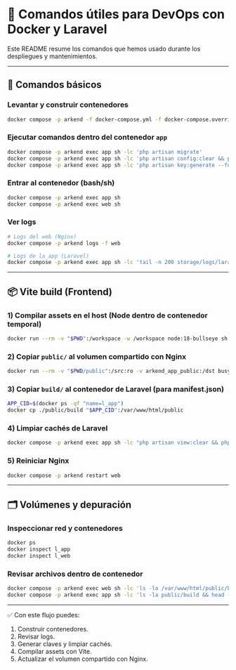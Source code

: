 # 🚀 Comandos útiles para DevOps con Docker y Laravel

Este README resume los comandos que hemos usado durante los despliegues y mantenimientos.

---

## 🔧 Comandos básicos

### Levantar y construir contenedores
```bash
docker compose -p arkend -f docker-compose.yml -f docker-compose.override.yml up -d --build
```

### Ejecutar comandos dentro del contenedor `app`
```bash
docker compose -p arkend exec app sh -lc 'php artisan migrate'
docker compose -p arkend exec app sh -lc 'php artisan config:clear && php artisan cache:clear && php artisan view:clear && php artisan route:clear'
docker compose -p arkend exec app sh -lc 'php artisan key:generate --force'
```

### Entrar al contenedor (bash/sh)
```bash
docker compose -p arkend exec app sh
docker compose -p arkend exec web sh
```

### Ver logs
```bash
# Logs del web (Nginx)
docker compose -p arkend logs -f web

# Logs de la app (Laravel)
docker compose -p arkend exec app sh -lc 'tail -n 200 storage/logs/laravel.log'
```

---

## 📦 Vite build (Frontend)

### 1) Compilar assets en el host (Node dentro de contenedor temporal)
```bash
docker run --rm -v "$PWD":/workspace -w /workspace node:18-bullseye sh -lc "npm ci --legacy-peer-deps && npm run build"
```

### 2) Copiar `public/` al volumen compartido con Nginx
```bash
docker run --rm -v "$PWD/public":/src:ro -v arkend_app_public:/dst busybox sh -lc "cd /src && tar cf - . | (cd /dst && tar xvf -)"
```

### 3) Copiar `build/` al contenedor de Laravel (para manifest.json)
```bash
APP_CID=$(docker ps -qf "name=l_app")
docker cp ./public/build "$APP_CID":/var/www/html/public
```

### 4) Limpiar cachés de Laravel
```bash
docker compose -p arkend exec app sh -lc "php artisan view:clear && php artisan config:clear"
```

### 5) Reiniciar Nginx
```bash
docker compose -p arkend restart web
```

---

## 🗂️ Volúmenes y depuración

### Inspeccionar red y contenedores
```bash
docker ps
docker inspect l_app
docker inspect l_web
```

### Revisar archivos dentro de contenedor
```bash
docker compose -p arkend exec web sh -lc 'ls -la /var/www/html/public/build'
docker compose -p arkend exec app sh -lc 'ls -la public/build && head -n 2 public/build/manifest.json'
```

---

✅ Con este flujo puedes:  
1. Construir contenedores.  
2. Revisar logs.  
3. Generar claves y limpiar cachés.  
4. Compilar assets con Vite.  
5. Actualizar el volumen compartido con Nginx.  

